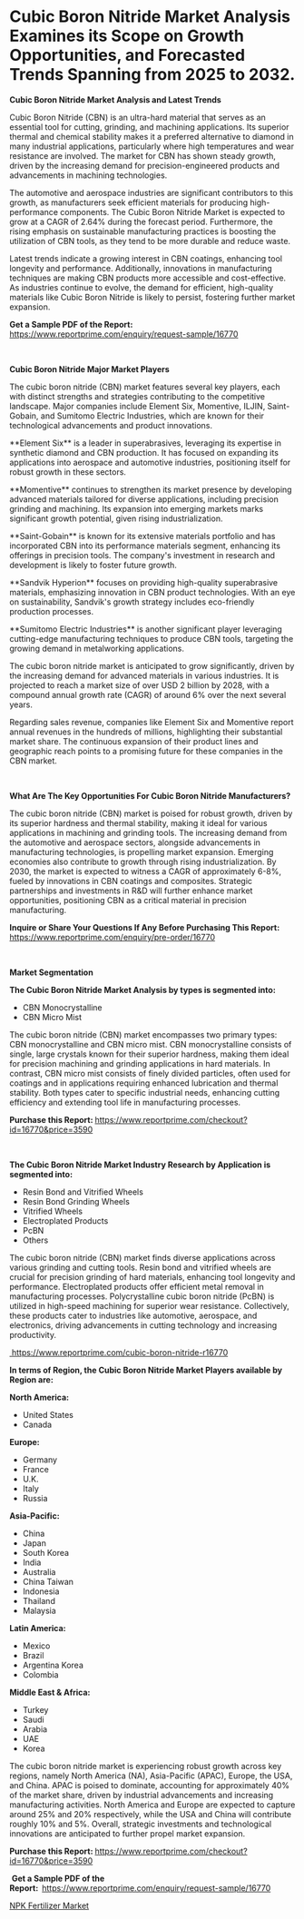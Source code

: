 <p><h1>Cubic Boron Nitride Market Analysis Examines its Scope on Growth Opportunities, and Forecasted Trends Spanning from 2025 to 2032.</h1></p><p><strong>Cubic Boron Nitride Market Analysis and Latest Trends</strong></p>
<p><p>Cubic Boron Nitride (CBN) is an ultra-hard material that serves as an essential tool for cutting, grinding, and machining applications. Its superior thermal and chemical stability makes it a preferred alternative to diamond in many industrial applications, particularly where high temperatures and wear resistance are involved. The market for CBN has shown steady growth, driven by the increasing demand for precision-engineered products and advancements in machining technologies. </p><p>The automotive and aerospace industries are significant contributors to this growth, as manufacturers seek efficient materials for producing high-performance components. The Cubic Boron Nitride Market is expected to grow at a CAGR of 2.64% during the forecast period. Furthermore, the rising emphasis on sustainable manufacturing practices is boosting the utilization of CBN tools, as they tend to be more durable and reduce waste. </p><p>Latest trends indicate a growing interest in CBN coatings, enhancing tool longevity and performance. Additionally, innovations in manufacturing techniques are making CBN products more accessible and cost-effective. As industries continue to evolve, the demand for efficient, high-quality materials like Cubic Boron Nitride is likely to persist, fostering further market expansion.</p></p>
<p><strong>Get a Sample PDF of the Report:&nbsp;</strong> <a href="https://www.reportprime.com/enquiry/request-sample/16770?utm_campaign=3129&utm_medium=2&utm_source=Github&utm_content=ia&utm_term=18032025&utm_id=cubic-boron-nitride">https://www.reportprime.com/enquiry/request-sample/16770</a></p>
<p>&nbsp;</p>
<p><strong>Cubic Boron Nitride Major Market Players</strong></p>
<p><p>The cubic boron nitride (CBN) market features several key players, each with distinct strengths and strategies contributing to the competitive landscape. Major companies include Element Six, Momentive, ILJIN, Saint-Gobain, and Sumitomo Electric Industries, which are known for their technological advancements and product innovations.</p><p>**Element Six** is a leader in superabrasives, leveraging its expertise in synthetic diamond and CBN production. It has focused on expanding its applications into aerospace and automotive industries, positioning itself for robust growth in these sectors.</p><p>**Momentive** continues to strengthen its market presence by developing advanced materials tailored for diverse applications, including precision grinding and machining. Its expansion into emerging markets marks significant growth potential, given rising industrialization.</p><p>**Saint-Gobain** is known for its extensive materials portfolio and has incorporated CBN into its performance materials segment, enhancing its offerings in precision tools. The company's investment in research and development is likely to foster future growth.</p><p>**Sandvik Hyperion** focuses on providing high-quality superabrasive materials, emphasizing innovation in CBN product technologies. With an eye on sustainability, Sandvik's growth strategy includes eco-friendly production processes.</p><p>**Sumitomo Electric Industries** is another significant player leveraging cutting-edge manufacturing techniques to produce CBN tools, targeting the growing demand in metalworking applications.</p><p>The cubic boron nitride market is anticipated to grow significantly, driven by the increasing demand for advanced materials in various industries. It is projected to reach a market size of over USD 2 billion by 2028, with a compound annual growth rate (CAGR) of around 6% over the next several years.</p><p>Regarding sales revenue, companies like Element Six and Momentive report annual revenues in the hundreds of millions, highlighting their substantial market share. The continuous expansion of their product lines and geographic reach points to a promising future for these companies in the CBN market.</p></p>
<p>&nbsp;</p>
<p><strong>What Are The Key Opportunities For Cubic Boron Nitride Manufacturers?</strong></p>
<p><p>The cubic boron nitride (CBN) market is poised for robust growth, driven by its superior hardness and thermal stability, making it ideal for various applications in machining and grinding tools. The increasing demand from the automotive and aerospace sectors, alongside advancements in manufacturing technologies, is propelling market expansion. Emerging economies also contribute to growth through rising industrialization. By 2030, the market is expected to witness a CAGR of approximately 6-8%, fueled by innovations in CBN coatings and composites. Strategic partnerships and investments in R&D will further enhance market opportunities, positioning CBN as a critical material in precision manufacturing.</p></p>
<p><strong>Inquire or Share Your Questions If Any Before Purchasing This Report:</strong> <a href="https://www.reportprime.com/enquiry/pre-order/16770?utm_campaign=3129&utm_medium=2&utm_source=Github&utm_content=ia&utm_term=18032025&utm_id=cubic-boron-nitride">https://www.reportprime.com/enquiry/pre-order/16770</a></p>
<p>&nbsp;</p>
<p><strong>Market Segmentation</strong></p>
<p><strong>The Cubic Boron Nitride Market Analysis by types is segmented into:</strong></p>
<p><ul><li>CBN Monocrystalline</li><li>CBN Micro Mist</li></ul></p>
<p><p>The cubic boron nitride (CBN) market encompasses two primary types: CBN monocrystalline and CBN micro mist. CBN monocrystalline consists of single, large crystals known for their superior hardness, making them ideal for precision machining and grinding applications in hard materials. In contrast, CBN micro mist consists of finely divided particles, often used for coatings and in applications requiring enhanced lubrication and thermal stability. Both types cater to specific industrial needs, enhancing cutting efficiency and extending tool life in manufacturing processes.</p></p>
<p><strong>Purchase this Report:&nbsp;</strong><a href="https://www.reportprime.com/checkout?id=16770&price=3590&utm_campaign=3129&utm_medium=2&utm_source=Github&utm_content=ia&utm_term=18032025&utm_id=cubic-boron-nitride">https://www.reportprime.com/checkout?id=16770&price=3590</a></p>
<p>&nbsp;</p>
<p><strong>The Cubic Boron Nitride Market Industry Research by Application is segmented into:</strong></p>
<p><ul><li>Resin Bond and Vitrified Wheels</li><li>Resin Bond Grinding Wheels</li><li>Vitrified Wheels</li><li>Electroplated Products</li><li>PcBN</li><li>Others</li></ul></p>
<p><p>The cubic boron nitride (CBN) market finds diverse applications across various grinding and cutting tools. Resin bond and vitrified wheels are crucial for precision grinding of hard materials, enhancing tool longevity and performance. Electroplated products offer efficient metal removal in manufacturing processes. Polycrystalline cubic boron nitride (PcBN) is utilized in high-speed machining for superior wear resistance. Collectively, these products cater to industries like automotive, aerospace, and electronics, driving advancements in cutting technology and increasing productivity.</p></p>
<p><a href="https://www.reportprime.com/cubic-boron-nitride-r16770?utm_campaign=3129&utm_medium=2&utm_source=Github&utm_content=ia&utm_term=18032025&utm_id=cubic-boron-nitride">&nbsp;https://www.reportprime.com/cubic-boron-nitride-r16770</a></p>
<p><strong>In terms of Region, the Cubic Boron Nitride Market Players available by Region are:</strong></p>
<p>
    <p> <strong> North America: </strong>
        <ul>
            <li>United States</li>
            <li>Canada</li>
        </ul>
        </p> 
    <p> <strong> Europe: </strong>
        <ul>
            <li>Germany</li>
            <li>France</li>
            <li>U.K.</li>
            <li>Italy</li>
            <li>Russia</li>
        </ul>
        </p> 
    <p> <strong> Asia-Pacific: </strong>
        <ul>
            <li>China</li>
            <li>Japan</li>
            <li>South Korea</li>
            <li>India</li>
            <li>Australia</li>
            <li>China Taiwan</li>
            <li>Indonesia</li>
            <li>Thailand</li>
            <li>Malaysia</li>
        </ul>
        </p> 
    <p> <strong> Latin America: </strong>
        <ul>
            <li>Mexico</li>
            <li>Brazil</li>
            <li>Argentina Korea</li>
            <li>Colombia</li>
        </ul>
        </p> 
    <p> <strong> Middle East & Africa: </strong>
        <ul>
            <li>Turkey</li>
            <li>Saudi</li>
            <li>Arabia</li>
            <li>UAE</li>
            <li>Korea</li>
        </ul>
    </p>
    </p>
<p><p>The cubic boron nitride market is experiencing robust growth across key regions, namely North America (NA), Asia-Pacific (APAC), Europe, the USA, and China. APAC is poised to dominate, accounting for approximately 40% of the market share, driven by industrial advancements and increasing manufacturing activities. North America and Europe are expected to capture around 25% and 20% respectively, while the USA and China will contribute roughly 10% and 5%. Overall, strategic investments and technological innovations are anticipated to further propel market expansion.</p></p>
<p><strong>Purchase this Report: </strong><a href="https://www.reportprime.com/checkout?id=16770&price=3590&utm_campaign=3129&utm_medium=2&utm_source=Github&utm_content=ia&utm_term=18032025&utm_id=cubic-boron-nitride">https://www.reportprime.com/checkout?id=16770&price=3590</a></p>
<p>&nbsp;<strong>Get a Sample PDF of the Report:&nbsp;&nbsp;</strong><a href="https://www.reportprime.com/enquiry/request-sample/16770?utm_campaign=3129&utm_medium=2&utm_source=Github&utm_content=ia&utm_term=18032025&utm_id=cubic-boron-nitride">https://www.reportprime.com/enquiry/request-sample/16770</a></p>
<p><strong></strong></p>
<p><p><a href="https://github.com/lalolatiot/Market-Research-Report-List-1/blob/main/npk-fertilizer-market.md?utm_campaign=3129&utm_medium=2&utm_source=Github&utm_content=ia&utm_term=18032025&utm_id=cubic-boron-nitride">NPK Fertilizer Market</a></p></p>